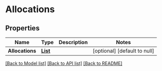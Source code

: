 # Allocations
## Properties

| Name | Type | Description | Notes |
|------------ | ------------- | ------------- | -------------|
| **Allocations** | [**List**](Allocation.md) |  | [optional] [default to null] |

[[Back to Model list]](../README.md#documentation-for-models) [[Back to API list]](../README.md#documentation-for-api-endpoints) [[Back to README]](../README.md)

